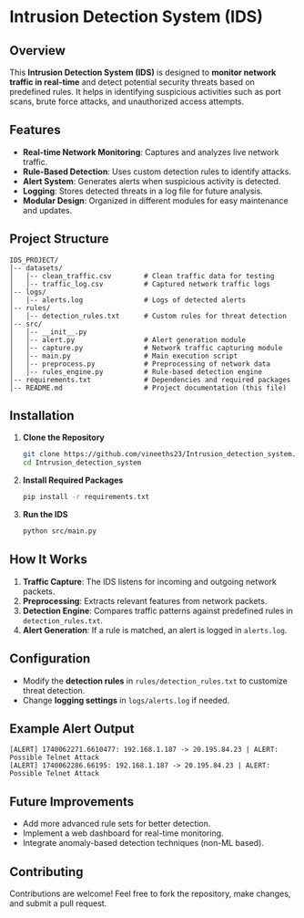 # Intrusion Detection System (IDS)

## Overview
This **Intrusion Detection System (IDS)** is designed to **monitor network traffic in real-time** and detect potential security threats based on predefined rules. It helps in identifying suspicious activities such as port scans, brute force attacks, and unauthorized access attempts.

## Features
- **Real-time Network Monitoring**: Captures and analyzes live network traffic.
- **Rule-Based Detection**: Uses custom detection rules to identify attacks.
- **Alert System**: Generates alerts when suspicious activity is detected.
- **Logging**: Stores detected threats in a log file for future analysis.
- **Modular Design**: Organized in different modules for easy maintenance and updates.

## Project Structure
```
IDS_PROJECT/
│-- datasets/
│   │-- clean_traffic.csv        # Clean traffic data for testing
│   │-- traffic_log.csv          # Captured network traffic logs
│-- logs/
│   │-- alerts.log               # Logs of detected alerts
│-- rules/
│   │-- detection_rules.txt      # Custom rules for threat detection
│-- src/
│   │-- __init__.py
│   │-- alert.py                 # Alert generation module
│   │-- capture.py               # Network traffic capturing module
│   │-- main.py                  # Main execution script
│   │-- preprocess.py            # Preprocessing of network data
│   │-- rules_engine.py          # Rule-based detection engine
│-- requirements.txt             # Dependencies and required packages
│-- README.md                    # Project documentation (this file)
```

## Installation
1. **Clone the Repository**
   ```sh
   git clone https://github.com/vineeths23/Intrusion_detection_system.git
   cd Intrusion_detection_system
   ```

2. **Install Required Packages**
   ```sh
   pip install -r requirements.txt
   ```

3. **Run the IDS**
   ```sh
   python src/main.py
   ```

## How It Works
1. **Traffic Capture**: The IDS listens for incoming and outgoing network packets.
2. **Preprocessing**: Extracts relevant features from network packets.
3. **Detection Engine**: Compares traffic patterns against predefined rules in `detection_rules.txt`.
4. **Alert Generation**: If a rule is matched, an alert is logged in `alerts.log`.

## Configuration
- Modify the **detection rules** in `rules/detection_rules.txt` to customize threat detection.
- Change **logging settings** in `logs/alerts.log` if needed.

## Example Alert Output
```
[ALERT] 1740062271.6610477: 192.168.1.187 -> 20.195.84.23 | ALERT: Possible Telnet Attack
[ALERT] 1740062286.66195: 192.168.1.187 -> 20.195.84.23 | ALERT: Possible Telnet Attack
```

## Future Improvements
- Add more advanced rule sets for better detection.
- Implement a web dashboard for real-time monitoring.
- Integrate anomaly-based detection techniques (non-ML based).

## Contributing
Contributions are welcome! Feel free to fork the repository, make changes, and submit a pull request.




